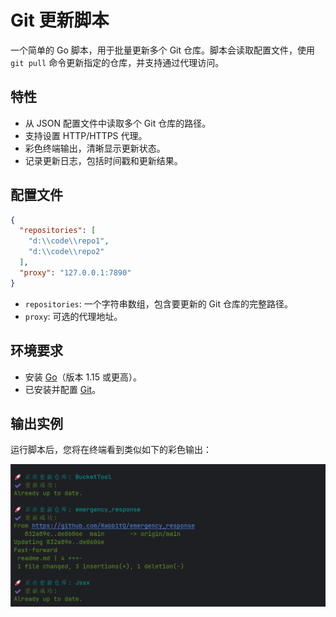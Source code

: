 # Git 更新脚本

一个简单的 Go 脚本，用于批量更新多个 Git 仓库。脚本会读取配置文件，使用 `git pull` 命令更新指定的仓库，并支持通过代理访问。

## 特性

- 从 JSON 配置文件中读取多个 Git 仓库的路径。
- 支持设置 HTTP/HTTPS 代理。
- 彩色终端输出，清晰显示更新状态。
- 记录更新日志，包括时间戳和更新结果。

## 配置文件

```json
{
  "repositories": [
    "d:\\code\\repo1",
    "d:\\code\\repo2"
  ],
  "proxy": "127.0.0.1:7890"
}
```

- `repositories`: 一个字符串数组，包含要更新的 Git 仓库的完整路径。
- `proxy`: 可选的代理地址。



## 环境要求

- 安装 [Go](https://golang.org/dl/)（版本 1.15 或更高）。
- 已安装并配置 [Git](https://git-scm.com/downloads)。





## 输出实例

运行脚本后，您将在终端看到类似如下的彩色输出：

![image-20250821172244843](./imgs/image-20250821172244843.png)

